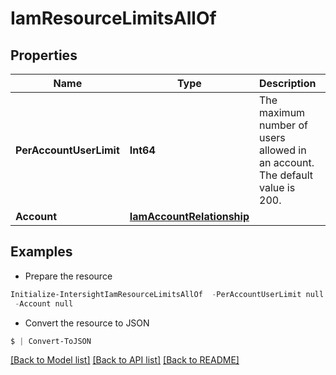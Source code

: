 # IamResourceLimitsAllOf
## Properties

Name | Type | Description | Notes
------------ | ------------- | ------------- | -------------
**PerAccountUserLimit** | **Int64** | The maximum number of users allowed in an account. The default value is 200. | [optional] [readonly] 
**Account** | [**IamAccountRelationship**](IamAccountRelationship.md) |  | [optional] 

## Examples

- Prepare the resource
```powershell
Initialize-IntersightIamResourceLimitsAllOf  -PerAccountUserLimit null `
 -Account null
```

- Convert the resource to JSON
```powershell
$ | Convert-ToJSON
```

[[Back to Model list]](../README.md#documentation-for-models) [[Back to API list]](../README.md#documentation-for-api-endpoints) [[Back to README]](../README.md)

